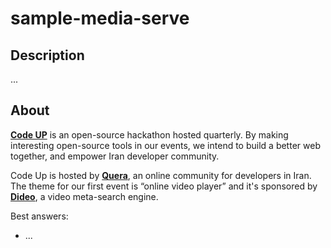 # sample-media-serve
## Description
...
## About
[**Code UP**](https://quera.ir/codeup/) is an open-source hackathon hosted quarterly. By making interesting open-source tools in our events, we intend to build a better web together, and empower Iran developer community.

Code Up is hosted by [**Quera**](https://quera.ir), an online community for developers in Iran. The theme for our first event is  “online video player” and it's sponsored by [**Dideo**](https://www.dideo.ir/), a video meta-search engine.

Best answers:

+ ...
